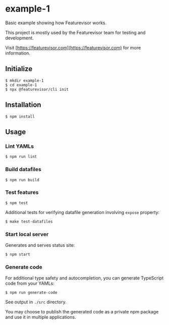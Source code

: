 # example-1

Basic example showing how Featurevisor works.

This project is mostly used by the Featurevisor team for testing and development.

Visit [https://featurevisor.com](https://featurevisor.com) for more information.

## Initialize

```
$ mkdir example-1
$ cd example-1
$ npx @featurevisor/cli init
```

## Installation

```
$ npm install
```

## Usage

### Lint YAMLs

```
$ npm run lint
```

### Build datafiles

```
$ npm run build
```

### Test features

```
$ npm test
```

Additional tests for verifying datafile generation involving `expose` property:

```
$ make test-datafiles
```

### Start local server

Generates and serves status site:

```
$ npm start
```

### Generate code

For additional type safety and autocompletion, you can generate TypeScript code from your YAMLs:

```
$ npm run generate-code
```

See output in `./src` directory.

You may choose to publish the generated code as a private npm package and use it in multiple applications.
